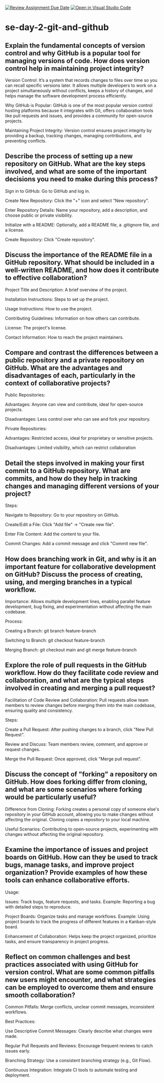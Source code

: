 [![Review Assignment Due Date](https://classroom.github.com/assets/deadline-readme-button-22041afd0340ce965d47ae6ef1cefeee28c7c493a6346c4f15d667ab976d596c.svg)](https://classroom.github.com/a/8wgCKhpZ)
[![Open in Visual Studio Code](https://classroom.github.com/assets/open-in-vscode-2e0aaae1b6195c2367325f4f02e2d04e9abb55f0b24a779b69b11b9e10269abc.svg)](https://classroom.github.com/online_ide?assignment_repo_id=17037239&assignment_repo_type=AssignmentRepo)
# se-day-2-git-and-github
## Explain the fundamental concepts of version control and why GitHub is a popular tool for managing versions of code. How does version control help in maintaining project integrity?
Version Control: It’s a system that records changes to files over time so you can recall specific versions later. It allows multiple developers to work on a project simultaneously without conflicts, keeps a history of changes, and helps manage the software development process efficiently.

Why GitHub is Popular: GitHub is one of the most popular version control hosting platforms because it integrates with Git, offers collaboration tools like pull requests and issues, and provides a community for open-source projects.

Maintaining Project Integrity: Version control ensures project integrity by providing a backup, tracking changes, managing contributions, and preventing conflicts.
## Describe the process of setting up a new repository on GitHub. What are the key steps involved, and what are some of the important decisions you need to make during this process?
Sign in to GitHub: Go to GitHub and log in.

Create New Repository: Click the "+" icon and select "New repository".

Enter Repository Details: Name your repository, add a description, and choose public or private visibility.

Initialize with a README: Optionally, add a README file, a .gitignore file, and a license.

Create Repository: Click "Create repository".
## Discuss the importance of the README file in a GitHub repository. What should be included in a well-written README, and how does it contribute to effective collaboration?
Project Title and Description: A brief overview of the project.

Installation Instructions: Steps to set up the project.

Usage Instructions: How to use the project.

Contributing Guidelines: Information on how others can contribute.

License: The project's license.

Contact Information: How to reach the project maintainers.
## Compare and contrast the differences between a public repository and a private repository on GitHub. What are the advantages and disadvantages of each, particularly in the context of collaborative projects?
Public Repositories:

Advantages: Anyone can view and contribute, ideal for open-source projects.

Disadvantages: Less control over who can see and fork your repository.

Private Repositories:

Advantages: Restricted access, ideal for proprietary or sensitive projects.

Disadvantages: Limited visibility, which can restrict collaboration
## Detail the steps involved in making your first commit to a GitHub repository. What are commits, and how do they help in tracking changes and managing different versions of your project?
Steps:

Navigate to Repository: Go to your repository on GitHub.

Create/Edit a File: Click "Add file" -> "Create new file".

Enter File Content: Add the content to your file.

Commit Changes: Add a commit message and click "Commit new file".
## How does branching work in Git, and why is it an important feature for collaborative development on GitHub? Discuss the process of creating, using, and merging branches in a typical workflow.
Importance: Allows multiple development lines, enabling parallel feature development, bug fixing, and experimentation without affecting the main codebase.

Process:

Creating a Branch: git branch feature-branch

Switching to Branch: git checkout feature-branch

Merging Branch: git checkout main and git merge feature-branch
## Explore the role of pull requests in the GitHub workflow. How do they facilitate code review and collaboration, and what are the typical steps involved in creating and merging a pull request?
Facilitation of Code Review and Collaboration: Pull requests allow team members to review changes before merging them into the main codebase, ensuring quality and consistency.

Steps:

Create a Pull Request: After pushing changes to a branch, click "New Pull Request".

Review and Discuss: Team members review, comment, and approve or request changes.

Merge the Pull Request: Once approved, click "Merge pull request".
## Discuss the concept of "forking" a repository on GitHub. How does forking differ from cloning, and what are some scenarios where forking would be particularly useful?
Difference from Cloning: Forking creates a personal copy of someone else's repository in your GitHub account, allowing you to make changes without affecting the original. Cloning copies a repository to your local machine.

Useful Scenarios: Contributing to open-source projects, experimenting with changes without affecting the original repository.
## Examine the importance of issues and project boards on GitHub. How can they be used to track bugs, manage tasks, and improve project organization? Provide examples of how these tools can enhance collaborative efforts.
Usage:

Issues: Track bugs, feature requests, and tasks. Example: Reporting a bug with detailed steps to reproduce.

Project Boards: Organize tasks and manage workflows. Example: Using project boards to track the progress of different features in a Kanban-style board.

Enhancement of Collaboration: Helps keep the project organized, prioritize tasks, and ensure transparency in project progress.
## Reflect on common challenges and best practices associated with using GitHub for version control. What are some common pitfalls new users might encounter, and what strategies can be employed to overcome them and ensure smooth collaboration?
Common Pitfalls: Merge conflicts, unclear commit messages, inconsistent workflows.

Best Practices:

Use Descriptive Commit Messages: Clearly describe what changes were made.

Regular Pull Requests and Reviews: Encourage frequent reviews to catch issues early.

Branching Strategy: Use a consistent branching strategy (e.g., Git Flow).

Continuous Integration: Integrate CI tools to automate testing and deployment.
